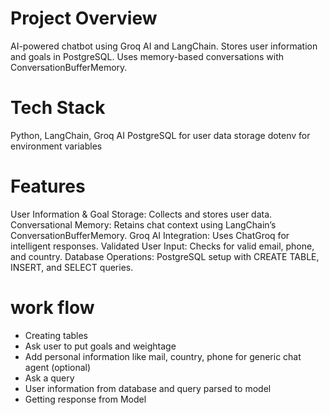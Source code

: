 # Project Overview
AI-powered chatbot using Groq AI and LangChain.
Stores user information and goals in PostgreSQL.
Uses memory-based conversations with ConversationBufferMemory.
# Tech Stack
Python, LangChain, Groq AI
PostgreSQL for user data storage
dotenv for environment variables
# Features
User Information & Goal Storage: Collects and stores user data.
Conversational Memory: Retains chat context using LangChain’s ConversationBufferMemory.
Groq AI Integration: Uses ChatGroq for intelligent responses.
Validated User Input: Checks for valid email, phone, and country.
Database Operations: PostgreSQL setup with CREATE TABLE, INSERT, and SELECT queries.
# work flow
- Creating tables
- Ask user to put goals and weightage
- Add personal information like mail, country, phone for generic chat agent (optional)
- Ask a query
- User information from database and query parsed to model
- Getting response from Model
